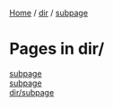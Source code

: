 <a href="./">Home</a> / <a href="./dir/">dir</a> / <a href="./dir/subpage">subpage</a>
<br>
# Pages in dir/<br>

[subpage](./subpage)<br>
<a href="./subpage">subpage</a><br>
<a href="./dir/subpage">dir/subpage</a><br>
